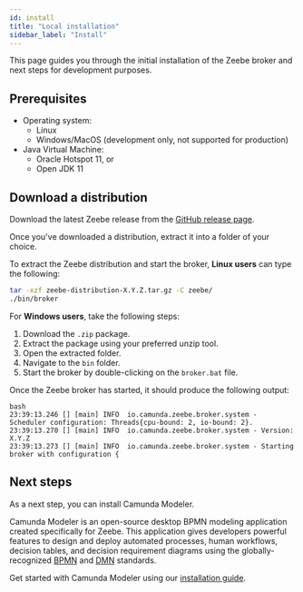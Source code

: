 ```yaml
---
id: install
title: "Local installation"
sidebar_label: "Install"
---
```


This page guides you through the initial installation of the Zeebe broker and next steps for development purposes.

## Prerequisites

- Operating system:
  - Linux
  - Windows/MacOS (development only, not supported for production)
- Java Virtual Machine:
  - Oracle Hotspot 11, or
  - Open JDK 11

## Download a distribution

Download the latest Zeebe release from the [GitHub release page](https://github.com/camunda-cloud/zeebe/releases).

Once you've downloaded a distribution, extract it into a folder of your choice. 

To extract the Zeebe distribution and start the broker, **Linux users** can type the following:

```bash
tar -xzf zeebe-distribution-X.Y.Z.tar.gz -C zeebe/
./bin/broker
```

For **Windows users**, take the following steps:

1. Download the `.zip` package.
2. Extract the package using your preferred unzip tool.
3. Open the extracted folder.
4. Navigate to the `bin` folder.
5. Start the broker by double-clicking on the `broker.bat` file.

Once the Zeebe broker has started, it should produce the following output:

```
bash
23:39:13.246 [] [main] INFO  io.camunda.zeebe.broker.system - Scheduler configuration: Threads{cpu-bound: 2, io-bound: 2}.
23:39:13.270 [] [main] INFO  io.camunda.zeebe.broker.system - Version: X.Y.Z
23:39:13.273 [] [main] INFO  io.camunda.zeebe.broker.system - Starting broker with configuration {
```

## Next steps

As a next step, you can install Camunda Modeler.

Camunda Modeler is an open-source desktop BPMN modeling application created specifically for Zeebe. This application gives developers powerful features to design and deploy automated processes, human workflows, decision tables, and decision requirement diagrams using the globally-recognized [BPMN](https://camunda.com/bpmn/) and [DMN](https://camunda.com/dmn/) standards.

Get started with Camunda Modeler using our [installation guide](https://docs.camunda.io/docs/product-manuals/modeler/camunda-modeler/install-the-modeler).
